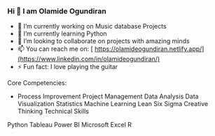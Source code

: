 ### Hi 👋 I am Olamide Ogundiran

- 🔭 I’m currently working on Music database Projects
- 🌱 I’m currently learning Python
- 👯 I’m looking to collaborate on projects with amazing minds
- 📫 You can reach me on: [ https://olamideogundiran.netlify.app/](https://www.linkedin.com/in/olamideogundiran/)
- ⚡ Fun fact: I love playing the guitar

Core Competencies:

* Process Improvement
Project Management
Data Analysis
Data Visualization
Statistics
Machine Learning
Lean Six Sigma
Creative Thinking
Technical Skills

Python
Tableau
Power BI
Microsoft Excel
R
